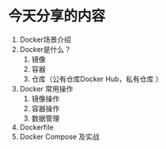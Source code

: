# 今天分享的内容
1. Docker场景介绍
2. Docker是什么？
   1. 镜像
   2. 容器
   3. 仓库（公有仓库Docker Hub，私有仓库 ）
3. Docker 常用操作
   1. 镜像操作
   2. 容器操作
   3. 数据管理
4. Dockerfile
5. Docker Compose 及实战